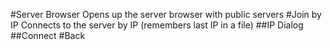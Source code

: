 #Server Browser
Opens up the server browser with public servers
#Join by IP
Connects to the server by IP (remembers last IP in a file)
##IP Dialog
##Connect
#Back
